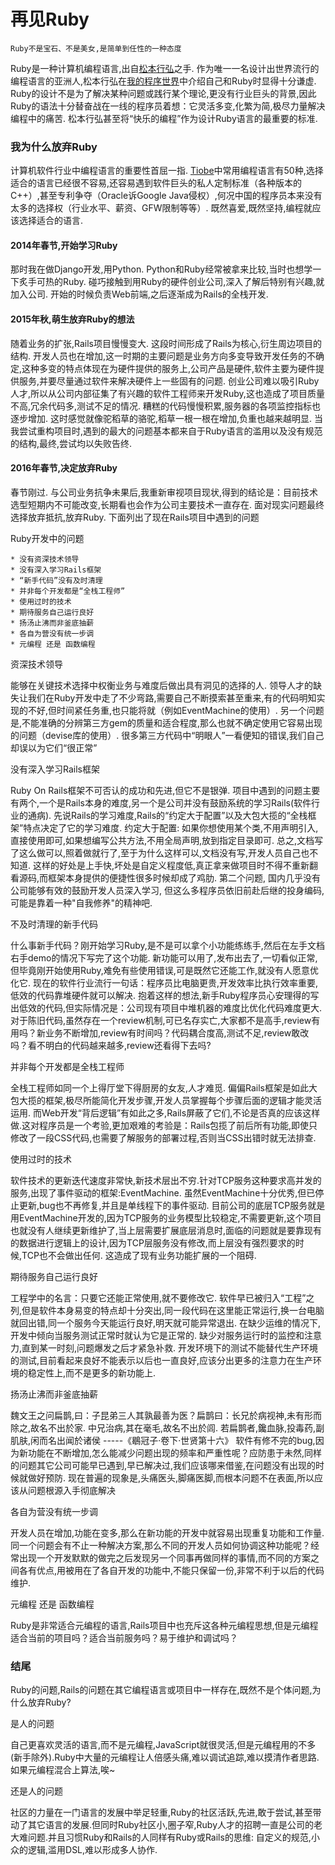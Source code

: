 # 再见Ruby

``Ruby不是宝石、不是美女,是简单到任性的一种态度``

Ruby是一种计算机编程语言,出自[松本行弘](http://baike.baidu.com/link?url=dVtjpGXRcrWUGMBd1tyrCmGv2w_vY7TJjOp6G7duhteGOdC0fBTG0Cti0mHi3mmgFbW_Hp9TeCYyavARlPUrOa)之手. 作为唯一一名设计出世界流行的编程语言的亚洲人,松本行弘在[我的程序世界](https://book.douban.com/subject/6756090/)中介绍自己和Ruby时显得十分谦虚. Ruby的设计不是为了解决某种问题或践行某个理论,更没有行业巨头的背景,因此Ruby的语法十分替奋战在一线的程序员着想：它灵活多变,化繁为简,极尽力量解决编程中的痛苦. 松本行弘甚至将“快乐的编程”作为设计Ruby语言的最重要的标准. 

### 我为什么放弃Ruby

计算机软件行业中编程语言的重要性首屈一指. [Tiobe](http://www.tiobe.com/tiobe_index)中常用编程语言有50种,选择适合的语言已经很不容易,还容易遇到软件巨头的私人定制标准（各种版本的C++）,甚至专利争夺（Oracle诉Google Java侵权）,何况中国的程序员本来没有太多的选择权（行业水平、薪资、GFW限制等等）. 既然喜爱,既然坚持,编程就应该选择适合的语言. 

#### 2014年春节,开始学习Ruby

那时我在做Django开发,用Python. Python和Ruby经常被拿来比较,当时也想学一下炙手可热的Ruby. 碰巧接触到用Ruby的硬件创业公司,深入了解后特别有兴趣,就加入公司. 开始的时候负责Web前端,之后逐渐成为Rails的全栈开发. 

#### 2015年秋,萌生放弃Ruby的想法

随着业务的扩张,Rails项目慢慢变大. 这段时间形成了Rails为核心,衍生周边项目的结构. 开发人员也在增加,这一时期的主要问题是业务方向多变导致开发任务的不确定,这种多变的特点体现在为硬件提供的服务上,公司产品是硬件,软件主要为硬件提供服务,并要尽量通过软件来解决硬件上一些固有的问题. 创业公司难以吸引Ruby人才,所以从公司内部征集了有兴趣的软件工程师来开发Ruby,这也造成了项目质量不高,冗余代码多,测试不足的情况. 糟糕的代码慢慢积累,服务器的各项监控指标也逐步增加. 这时感觉就像驼稻草的骆驼,稻草一根一根在增加,负重也越来越明显. 当我尝试重构项目时,遇到的最大的问题基本都来自于Ruby语言的滥用以及没有规范的结构,最终,尝试均以失败告终. 

#### 2016年春节,决定放弃Ruby

春节刚过. 与公司业务抗争未果后,我重新审视项目现状,得到的结论是：目前技术选型短期内不可能改变,长期看也会作为公司主要技术一直存在. 面对现实问题最终选择放弃抵抗,放弃Ruby. 下面列出了现在Rails项目中遇到的问题

Ruby开发中的问题

	* 没有资深技术领导
	* 没有深入学习Rails框架
	* “新手代码”没有及时清理
	* 并非每个开发都是“全栈工程师”
	* 使用过时的技术
	* 期待服务自己运行良好
	* 扬汤止沸而非釜底抽薪
	* 各自为营没有统一步调
	* 元编程 还是 函数编程


资深技术领导

能够在关键技术选择中权衡业务与难度后做出具有洞见的选择的人. 领导人才的缺失让我们在Ruby开发中走了不少弯路,需要自己不断摸索甚至重来,有的代码明知实现的不好,但时间紧任务重,也只能将就（例如EventMachine的使用）. 另一个问题是,不能准确的分辨第三方gem的质量和适合程度,那么也就不确定使用它容易出现的问题（devise库的使用）. 很多第三方代码中“明眼人”一看便知的错误,我们自己却误以为它们“很正常”


没有深入学习Rails框架

Ruby On Rails框架不可否认的成功和先进,但它不是银弹. 项目中遇到的问题主要有两个,一个是Rails本身的难度,另一个是公司并没有鼓励系统的学习Rails(软件行业的通病). 先说Rails的学习难度,Rails的“约定大于配置”以及大包大揽的“全栈框架”特点决定了它的学习难度. 约定大于配置: 如果你想使用某个类,不用声明引入,直接使用即可,如果想编写公共方法,不用全局声明,放到指定目录即可. 总之,文档写了这么做可以,照着做就行了,至于为什么这样可以,文档没有写,开发人员自己也不知道. 这样的好处是上手快,坏处是自定义程度低,真正拿来做项目时不得不重新翻看源码,而框架本身提供的便捷性很多时候却成了鸡肋. 第二个问题, 国内几乎没有公司能够有效的鼓励开发人员深入学习, 但这么多程序员依旧前赴后继的投身编码, 可能是靠着一种"自我修养"的精神吧.


不及时清理的新手代码

什么事新手代码？刚开始学习Ruby,是不是可以拿个小功能练练手,然后在左手文档右手demo的情况下写完了这个功能. 新功能可以用了,发布出去了,一切看似正常,但毕竟刚开始使用Ruby,难免有些使用错误,可是既然它还能工作,就没有人愿意优化它. 现在的软件行业流行一句话：程序员比电脑更贵,开发效率比执行效率重要,低效的代码靠堆硬件就可以解决. 抱着这样的想法,新手Ruby程序员心安理得的写出低效的代码,但实际情况是：公司现有项目中堆机器的难度比优化代码难度更大. 对于陈旧代码,虽然存在一个review机制,可已名存实亡,大家都不是高手,review有用吗？新业务不断增加,review有时间吗？代码耦合度高,测试不足,review敢改吗？看不明白的代码越来越多,review还看得下去吗?


并非每个开发都是全栈工程师

全栈工程师如同一个上得厅堂下得厨房的女友,人才难觅. 偏偏Rails框架是如此大包大揽的框架,极尽所能简化开发步骤,开发人员掌握每个步骤后面的逻辑才能灵活运用. 而Web开发“背后逻辑”有如此之多,Rails屏蔽了它们,不论是否真的应该这样做.这对程序员是一个考验,更加艰难的考验是：Rails包揽了前后所有功能,即使只修改了一段CSS代码,也需要了解服务的部署过程,否则当CSS出错时就无法排查. 


使用过时的技术

软件技术的更新迭代速度非常快,新技术层出不穷.针对TCP服务这种要求高并发的服务,出现了事件驱动的框架:EventMachine. 虽然EventMachine十分优秀,但已停止更新,bug也不再修复,并且是单线程下的事件驱动. 目前公司的底层TCP服务就是用EventMachine开发的,因为TCP服务的业务模型比较稳定,不需要更新,这个项目也就没有人继续更新维护了,当上层需要扩展底层消息时,面临的问题就是要靠现有的数据进行逻辑上的设计,因为TCP层服务没有修改,而上层没有强烈要求的时候,TCP也不会做出任何. 这造成了现有业务功能扩展的一个阻碍. 


期待服务自己运行良好

工程学中的名言：只要它还能正常使用,就不要修改它. 软件早已被归入“工程”之列,但是软件本身易变的特点却十分突出,同一段代码在这里能正常运行,换一台电脑就回出错,同一个服务今天能运行良好,明天就可能异常退出. 在缺少运维的情况下,开发中倾向当服务测试正常时就认为它是正常的. 缺少对服务运行时的监控和注意力,直到某一时刻,问题爆发之后才紧急补救. 开发环境下的测试不能替代生产环境的测试,目前看起来良好不能表示以后也一直良好,应该分出更多的注意力在生产环境的稳定性上,而不是更多的新功能上. 


扬汤止沸而非釜底抽薪

魏文王之问扁鹊,曰：子昆弟三人其孰最善为医？扁鹊曰：长兄於病视神,未有形而除之,故名不出於家. 中兄治病,其在毫毛,故名不出於闾. 若扁鹊者,鑱血脉,投毒药,副肌肤,闲而名出闻於诸侯 -----《鶡冠子·卷下·世贤第十六》
软件有修不完的bug,因为新功能在不断增加,怎么能减少问题出现的频率和严重性呢？应防患于未然,同样的问题其它公司可能早已遇到,早已解决过,我们应该哪来借鉴,在问题没有出现的时候就做好预防. 现在普遍的现象是,头痛医头,脚痛医脚,而根本问题不在表面,所以应该从问题根源入手彻底解决


各自为营没有统一步调

开发人员在增加,功能在变多,那么在新功能的开发中就容易出现重复功能和工作量. 同一个问题会有不止一种解决方案,那么不同的开发人员如何协调这种功能呢？经常出现一个开发默默的做完之后发现另一个同事再做同样的事情,而不同的方案之间各有优点,用被用在了各自开发的功能中,不能只保留一份,非常不利于以后的代码维护. 


元编程 还是 函数编程

Ruby是非常适合元编程的语言,Rails项目中也充斥这各种元编程思想,但是元编程适合当前的项目吗？适合当前服务吗？易于维护和调试吗？


### 结尾

Ruby的问题,Rails的问题在其它编程语言或项目中一样存在,既然不是个体问题,为什么放弃Ruby?

是人的问题

自己更喜欢灵活的语言,而不是元编程,JavaScript就很灵活,但是元编程用的不多(新手除外).Ruby中大量的元编程让人倍感头痛,难以调试追踪,难以摸清作者思路.如果元编程混合上算法,唉~

还是人的问题

社区的力量在一门语言的发展中举足轻重,Ruby的社区活跃,先进,敢于尝试,甚至带动了其它语言的发展.但同时Ruby社区小,圈子窄,Ruby人才的招聘一直是公司的老大难问题.并且习惯Ruby和Rails的人同样有Ruby或Rails的思维: 自定义的规范,小众的逻辑,滥用DSL,难以形成多人协作. 